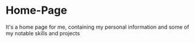 # Home-Page
It's a home page for me, containing my personal information and some of my notable skills and projects
